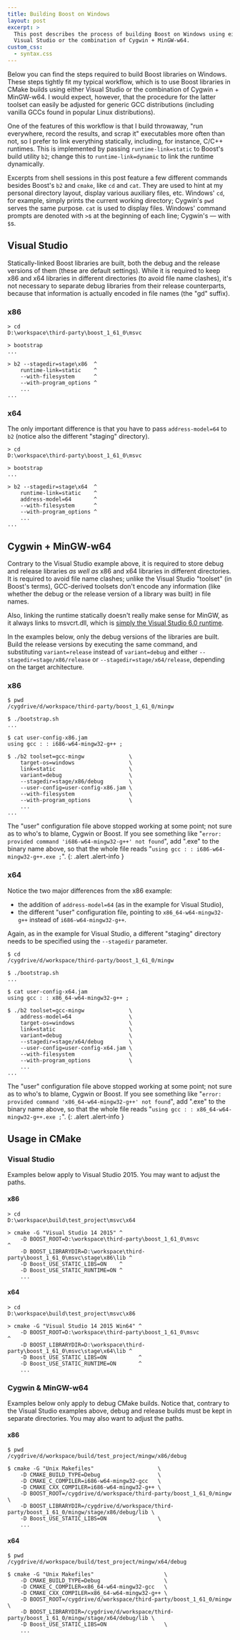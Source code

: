 ```yaml
---
title: Building Boost on Windows
layout: post
excerpt: >
  This post describes the process of building Boost on Windows using either
  Visual Studio or the combination of Cygwin + MinGW-w64.
custom_css:
  - syntax.css
---
```

Below you can find the steps required to build Boost libraries on Windows.
These steps tightly fit my typical workflow, which is to use Boost libraries in
CMake builds using either Visual Studio or the combination of Cygwin +
MinGW-w64.
I would expect, however, that the procedure for the latter toolset can easily
be adjusted for generic GCC distributions (including vanilla GCCs found in
popular Linux distributions).

One of the features of this workflow is that I build throwaway, "run
everywhere, record the results, and scrap it" executables more often than not,
so I prefer to link everything statically, including, for instance, C/C++
runtimes.
This is implemented by passing `runtime-link=static` to Boost's build utility
`b2`; change this to `runtime-link=dynamic` to link the runtime dynamically.

Excerpts from shell sessions in this post feature a few different commands
besides Boost's `b2` and `cmake`, like `cd` and `cat`.
They are used to hint at my personal directory layout, display various
auxiliary files, etc.
Windows' `cd`, for example, simply prints the current working directory;
Cygwin's `pwd` serves the same purpose.
`cat` is used to display files.
Windows' command prompts are denoted with `>`s at the beginning of each line;
Cygwin's &mdash; with `$`s.

Visual Studio
-------------

Statically-linked Boost libraries are built, both the debug and the release
versions of them (these are default settings).
While it is required to keep x86 and x64 libraries in different directories (to
avoid file name clashes), it's not necessary to separate debug libraries from
their release counterparts, because that information is actually encoded in
file names (the "gd" suffix).

### x86

```
> cd
D:\workspace\third-party\boost_1_61_0\msvc

> bootstrap
...

> b2 --stagedir=stage\x86  ^
    runtime-link=static    ^
    --with-filesystem      ^
    --with-program_options ^
    ...
...
```

### x64

The only important difference is that you have to pass `address-model=64` to
`b2` (notice also the different "staging" directory).

```
> cd
D:\workspace\third-party\boost_1_61_0\msvc

> bootstrap
...

> b2 --stagedir=stage\x64  ^
    runtime-link=static    ^
    address-model=64       ^
    --with-filesystem      ^
    --with-program_options ^
    ...
...
```

Cygwin + MinGW-w64
------------------

Contrary to the Visual Studio example above, it is required to store debug and
release libraries *as well as* x86 and x64 libraries in different directories.
It is required to avoid file name clashes; unlike the Visual Studio "toolset"
(in Boost's terms), GCC-derived toolsets don't encode any information (like
whether the debug or the release version of a library was built) in file names.

Also, linking the runtime statically doesn't really make sense for MinGW, as it
always links to msvcrt.dll, which is [simply the Visual Studio 6.0 runtime].

[simply the Visual Studio 6.0 runtime]: https://sourceforge.net/p/mingw-w64/wiki2/The%20case%20against%20msvcrt.dll/

In the examples below, only the debug versions of the libraries are built.
Build the release versions by executing the same command, and substituting
`variant=release` instead of `variant=debug` and either
`--stagedir=stage/x86/release` or `--stagedir=stage/x64/release`, depending
on the target architecture.

### x86

```
$ pwd
/cygdrive/d/workspace/third-party/boost_1_61_0/mingw

$ ./bootstrap.sh
...

$ cat user-config-x86.jam
using gcc : : i686-w64-mingw32-g++ ;

$ ./b2 toolset=gcc-mingw              \
    target-os=windows                 \
    link=static                       \
    variant=debug                     \
    --stagedir=stage/x86/debug        \
    --user-config=user-config-x86.jam \
    --with-filesystem                 \
    --with-program_options            \
    ...
...
```

The "user" configuration file above stopped working at some point; not sure as
to who's to blame, Cygwin or Boost.
If you see something like "`error: provided command 'i686-w64-mingw32-g++' not
found`", add ".exe" to the binary name above, so that the whole file reads
"`using gcc : : i686-w64-mingw32-g++.exe ;`".
{: .alert .alert-info }

### x64

Notice the two major differences from the x86 example:

* the addition of `address-model=64` (as in the example for Visual Studio),
* the different "user" configuration file, pointing to `x86_64-w64-mingw32-g++`
instead of `i686-w64-mingw32-g++`.

Again, as in the example for Visual Studio, a different "staging" directory
needs to be specified using the `--stagedir` parameter.

```
$ cd
/cygdrive/d/workspace/third-party/boost_1_61_0/mingw

$ ./bootstrap.sh
...

$ cat user-config-x64.jam
using gcc : : x86_64-w64-mingw32-g++ ;

$ ./b2 toolset=gcc-mingw              \
    address-model=64                  \
    target-os=windows                 \
    link=static                       \
    variant=debug                     \
    --stagedir=stage/x64/debug        \
    --user-config=user-config-x64.jam \
    --with-filesystem                 \
    --with-program_options            \
    ...
...
```

The "user" configuration file above stopped working at some point; not sure as
to who's to blame, Cygwin or Boost.
If you see something like "`error: provided command 'x86_64-w64-mingw32-g++'
not found`", add ".exe" to the binary name above, so that the whole file reads
"`using gcc : : x86_64-w64-mingw32-g++.exe ;`".
{: .alert .alert-info }

Usage in CMake
--------------

### Visual Studio

Examples below apply to Visual Studio 2015.
You may want to adjust the paths.

#### x86

```
> cd
D:\workspace\build\test_project\msvc\x64

> cmake -G "Visual Studio 14 2015" ^
    -D BOOST_ROOT=D:\workspace\third-party\boost_1_61_0\msvc                     ^
    -D BOOST_LIBRARYDIR=D:\workspace\third-party\boost_1_61_0\msvc\stage\x86\lib ^
    -D Boost_USE_STATIC_LIBS=ON    ^
    -D Boost_USE_STATIC_RUNTIME=ON ^
    ...
```

#### x64

```
> cd
D:\workspace\build\test_project\msvc\x86

> cmake -G "Visual Studio 14 2015 Win64" ^
    -D BOOST_ROOT=D:\workspace\third-party\boost_1_61_0\msvc                     ^
    -D BOOST_LIBRARYDIR=D:\workspace\third-party\boost_1_61_0\msvc\stage\x64\lib ^
    -D Boost_USE_STATIC_LIBS=ON          ^
    -D Boost_USE_STATIC_RUNTIME=ON       ^
    ...
```

### Cygwin & MinGW-w64

Examples below only apply to debug CMake builds.
Notice that, contrary to the Visual Studio examples above, debug and release
builds must be kept in separate directories.
You may also want to adjust the paths.

#### x86

```
$ pwd
/cygdrive/d/workspace/build/test_project/mingw/x86/debug

$ cmake -G "Unix Makefiles"                    \
    -D CMAKE_BUILD_TYPE=Debug                  \
    -D CMAKE_C_COMPILER=i686-w64-mingw32-gcc   \
    -D CMAKE_CXX_COMPILER=i686-w64-mingw32-g++ \
    -D BOOST_ROOT=/cygdrive/d/workspace/third-party/boost_1_61_0/mingw                           \
    -D BOOST_LIBRARYDIR=/cygdrive/d/workspace/third-party/boost_1_61_0/mingw/stage/x86/debug/lib \
    -D Boost_USE_STATIC_LIBS=ON                \
    ...
```

#### x64

```
$ pwd
/cygdrive/d/workspace/build/test_project/mingw/x64/debug

$ cmake -G "Unix Makefiles"                      \
    -D CMAKE_BUILD_TYPE=Debug                    \
    -D CMAKE_C_COMPILER=x86_64-w64-mingw32-gcc   \
    -D CMAKE_CXX_COMPILER=x86_64-w64-mingw32-g++ \
    -D BOOST_ROOT=/cygdrive/d/workspace/third-party/boost_1_61_0/mingw                           \
    -D BOOST_LIBRARYDIR=/cygdrive/d/workspace/third-party/boost_1_61_0/mingw/stage/x64/debug/lib \
    -D Boost_USE_STATIC_LIBS=ON                  \
    ...
```
